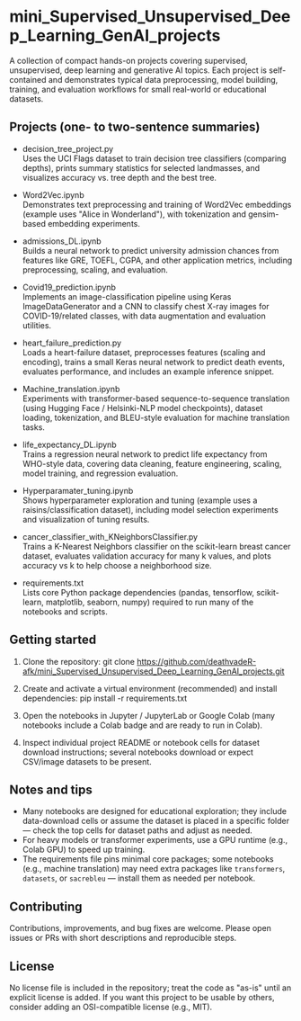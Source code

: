 # mini_Supervised_Unsupervised_Deep_Learning_GenAI_projects

A collection of compact hands-on projects covering supervised, unsupervised, deep learning and generative AI topics. Each project is self-contained and demonstrates typical data preprocessing, model building, training, and evaluation workflows for small real-world or educational datasets.

## Projects (one- to two-sentence summaries)

- decision_tree_project.py  
  Uses the UCI Flags dataset to train decision tree classifiers (comparing depths), prints summary statistics for selected landmasses, and visualizes accuracy vs. tree depth and the best tree.

- Word2Vec.ipynb  
  Demonstrates text preprocessing and training of Word2Vec embeddings (example uses "Alice in Wonderland"), with tokenization and gensim-based embedding experiments.

- admissions_DL.ipynb  
  Builds a neural network to predict university admission chances from features like GRE, TOEFL, CGPA, and other application metrics, including preprocessing, scaling, and evaluation.

- Covid19_prediction.ipynb  
  Implements an image-classification pipeline using Keras ImageDataGenerator and a CNN to classify chest X-ray images for COVID-19/related classes, with data augmentation and evaluation utilities.

- heart_failure_prediction.py  
  Loads a heart-failure dataset, preprocesses features (scaling and encoding), trains a small Keras neural network to predict death events, evaluates performance, and includes an example inference snippet.

- Machine_translation.ipynb  
  Experiments with transformer-based sequence-to-sequence translation (using Hugging Face / Helsinki-NLP model checkpoints), dataset loading, tokenization, and BLEU-style evaluation for machine translation tasks.

- life_expectancy_DL.ipynb  
  Trains a regression neural network to predict life expectancy from WHO-style data, covering data cleaning, feature engineering, scaling, model training, and regression evaluation.

- Hyperparamater_tuning.ipynb  
  Shows hyperparameter exploration and tuning (example uses a raisins/classification dataset), including model selection experiments and visualization of tuning results.

- cancer_classifier_with_KNeighborsClassifier.py  
  Trains a K-Nearest Neighbors classifier on the scikit-learn breast cancer dataset, evaluates validation accuracy for many k values, and plots accuracy vs k to help choose a neighborhood size.

- requirements.txt  
  Lists core Python package dependencies (pandas, tensorflow, scikit-learn, matplotlib, seaborn, numpy) required to run many of the notebooks and scripts.

## Getting started

1. Clone the repository:
   git clone https://github.com/deathvadeR-afk/mini_Supervised_Unsupervised_Deep_Learning_GenAI_projects.git

2. Create and activate a virtual environment (recommended) and install dependencies:
   pip install -r requirements.txt

3. Open the notebooks in Jupyter / JupyterLab or Google Colab (many notebooks include a Colab badge and are ready to run in Colab).

4. Inspect individual project README or notebook cells for dataset download instructions; several notebooks download or expect CSV/image datasets to be present.

## Notes and tips

- Many notebooks are designed for educational exploration; they include data-download cells or assume the dataset is placed in a specific folder — check the top cells for dataset paths and adjust as needed.  
- For heavy models or transformer experiments, use a GPU runtime (e.g., Colab GPU) to speed up training.  
- The requirements file pins minimal core packages; some notebooks (e.g., machine translation) may need extra packages like `transformers`, `datasets`, or `sacrebleu` — install them as needed per notebook.

## Contributing

Contributions, improvements, and bug fixes are welcome. Please open issues or PRs with short descriptions and reproducible steps.

## License

No license file is included in the repository; treat the code as "as-is" until an explicit license is added. If you want this project to be usable by others, consider adding an OSI-compatible license (e.g., MIT).
